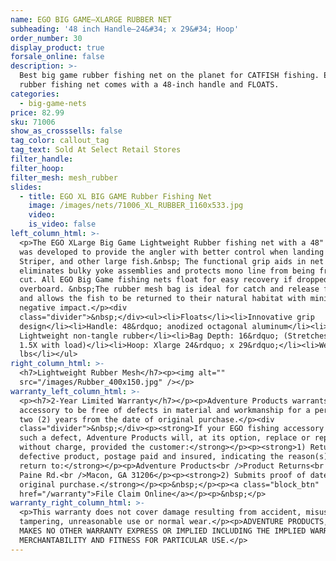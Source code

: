 ```yaml
---
name: EGO BIG GAME—XLARGE RUBBER NET
subheading: '48 inch Handle—24&#34; x 29&#34; Hoop'
order_number: 30
display_product: true
forsale_online: false
description: >-
  Best big game rubber fishing net on the planet for CATFISH fishing. EGO XLarge
  rubber fishing net comes with a 48-inch handle and FLOATS.
categories:
  - big-game-nets
price: 82.99
sku: 71006
show_as_crosssells: false
tag_color: callout_tag
tag_text: Sold At Select Retail Stores
filter_handle:
filter_hoop:
filter_mesh: mesh_rubber
slides:
  - title: EGO XL BIG GAME Rubber Fishing Net
    image: /images/nets/71006_XL_RUBBER_1160x533.jpg
    video:
    is_video: false
left_column_html: >-
  <p>The EGO XLarge Big Game Lightweight Rubber fishing net with a 48" handle
  was developed to provide the angler with better control when landing Catfish,
  Striper, and other large fish.&nbsp; The functional grip aids in net control,
  eliminates bulky yoke assemblies and protects mono line from being frayed or
  cut. All EGO Big Game fishing nets float for easy recovery if dropped or blown
  overboard. &nbsp;The rubber mesh bag is ideal for catch and release fishing
  and allows the fish to be returned to their natural habitat with minimal
  negative impact.</p><div
  class="divider">&nbsp;</div><ul><li>Floats</li><li>Innovative grip
  design</li><li>Handle: 48&rdquo; anodized octagonal aluminum</li><li>Mesh Bag:
  Lightweight non-tangle rubber</li><li>Bag Depth: 16&rdquo; (Stretches up to
  1.5X with load)</li><li>Hoop: Xlarge 24&rdquo; x 29&rdquo;</li><li>Weight: 3.5
  lbs</li></ul>
right_column_html: >-
  <h7>Lightweight Rubber Mesh</h7><p><img alt=""
  src="/images/Rubber_400x150.jpg" /></p>
warranty_left_column_html: >-
  <p><h7>2-Year Limited Warranty</h7></p><p>Adventure Products warrants your EGO
  accessory to be free of defects in material and workmanship for a period of
  two (2) years from the date of original purchase.</p><div
  class="divider">&nbsp;</div><p><strong>If your EGO fishing accessory exhibits
  such a defect, Adventure Products will, at its option, replace or repair it
  without charge, provided the customer:</strong></p><p><strong>1) Returns the
  defective product, postage paid and insured, indicating the reason(s) for the
  return to:</strong></p><p>Adventure Products<br />Product Returns<br />889 Guy
  Paine Rd.<br />Macon, GA 31206</p><p><strong>2) Submits proof of date of
  original purchase.</strong></p><p>&nbsp;</p><p><a class="block_btn"
  href="/warranty">File Claim Online</a></p><p>&nbsp;</p>
warranty_right_column_html: >-
  <p>This warranty does not cover damage resulting from accident, misuse, abuse,
  tampering, unreasonable use or normal wear.</p><p>ADVENTURE PRODUCTS, INC.
  MAKES NO OTHER WARRANTY EXPRESS OR IMPLIED INCLUDING THE IMPLIED WARRANTIES OF
  MERCHANTABILITY AND FITNESS FOR PARTICULAR USE.</p>
---
```


